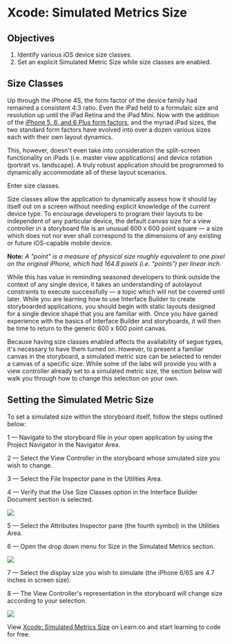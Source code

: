 # Xcode: Simulated Metrics Size

## Objectives

1. Identify various iOS device size classes.
2. Set an explicit Simulated Metric Size while size classes are enabled.

## Size Classes

Up through the iPhone 4S, the form factor of the device family had remained a consistent 4:3 ratio. Even the iPad held to a formulaic size and resolution up until the iPad Retina and the iPad Mini. Now with the addition of the [iPhone 5, 6, and 6 Plus form factors](http://www.paintcodeapp.com/news/ultimate-guide-to-iphone-resolutions), and the myriad iPad sizes, the two standard form factors have evolved into over a dozen various sizes each with their own layout dynamics.

This, however, doesn't even take into consideration the split-screen functionality on iPads (i.e. master view applications) and device rotation (portrait vs. landscape). A truly robust application should be programmed to dynamically accommodate all of these layout scenarios.

Enter size classes.

Size classes allow the application to dynamically assess how it should lay itself out on a screen without needing explicit knowledge of the current device type. To encourage developers to program their layouts to be independent of any particular device, the default canvas size for a view controller in a storyboard file is an unusual 600 x 600 point square — a size which does not nor ever shall correspond to the dimensions of any existing or future iOS-capable mobile device.

**Note:** *A "point" is a measure of physical size roughly equivalent to one pixel on the original iPhone, which had 164.8 pixels (i.e. "points") per linear inch.*

While this has value in reminding seasoned developers to think outside the context of any single device, it takes an understanding of autolayout constraints to execute successfully — a topic which will not be covered until later. While you are learning how to use Interface Builder to create storyboarded applications, you should begin with static layouts designed for a single device shape that you are familiar with. Once you have gained experience with the basics of Interface Builder and storyboards, it will then be time to return to the generic 600 x 600 point canvas.

Because having size classes enabled affects the availability of segue types, it's necessary to have them turned on. However, to present a familiar canvas in the storyboard, a simulated metric size can be selected to render a canvas of a specific size. While some of the labs will provide you with a view controller already set to a simulated metric size, the section below will walk you through how to change this selection on your own.

## Setting the Simulated Metric Size

To set a simulated size within the storyboard itself, follow the steps outlined below:

1 — Navigate to the storyboard file in your open application by using the Project Navigator in the Navigator Area.  

2 — Select the View Controller in the storyboard whose simulated size you wish to change.  

3 — Select the File Inspector pane in the Utilities Area.  

4 — Verify that the Use Size Classes option in the Interface Builder Document section is selected.

![](https://curriculum-content.s3.amazonaws.com/ios-segues-and-nav-controllers-unit/xcode_verify_size_classes.png)

5 — Select the Attributes Inspector pane (the fourth symbol) in the Utilities Area.  

6 — Open the drop down menu for Size in the Simulated Metrics section.

![](https://curriculum-content.s3.amazonaws.com/ios-segues-and-nav-controllers-unit/xcode_size_menu.png)

7 — Select the display size you wish to simulate (the iPhone 6/6S are 4.7 inches in screen size).  

8 — The View Controller's representation in the storyboard will change size according to your selection.

![](https://curriculum-content.s3.amazonaws.com/ios-segues-and-nav-controllers-unit/xcode_size_iphone6.png
)
<p data-visibility='hidden'>View <a href='https://learn.co/lessons/reading-ios-xcode-simulated-metric-size' title='Xcode: Simulated Metrics Size'>Xcode: Simulated Metrics Size</a> on Learn.co and start learning to code for free.</p>
